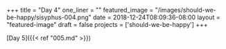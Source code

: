 +++
title = "Day 4"
one_liner = ""
featured_image = "/images/should-we-be-happy/sisyphus-004.png"
date = 2018-12-24T08:09:36-08:00
layout = "featured-image"
draft = false
projects = ['should-we-be-happy']
+++

[Day 5]({{< ref "005.md" >}})

